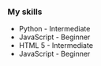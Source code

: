 ### My skills

<!--
Joe
-->

- Python - Intermediate
- JavaScript - Beginner
- HTML 5 - Intermediate
- JavaScript - Beginner
